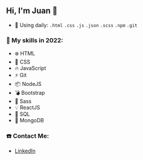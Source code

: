 ### <h2>Hi, I'm Juan 👋</h2>

- :calendar: Using daily:  `.html` `.css` `.js` `.json` `.scss` `.npm` `.git`

### :pushpin: My skills in 2022:

- :snowflake: HTML
- :crystal_ball: CSS
- :fire: JavaScript
- :zap: Git
- :package: NodeJS
- :bomb: Bootstrap
- :cherry_blossom: Sass
- :bulb: ReactJS
- :crescent_moon: SQL
- :seedling: MongoDB

### :telephone: Contact Me:

- [LinkedIn](https://www.linkedin.com/in/juan-burgueño)
